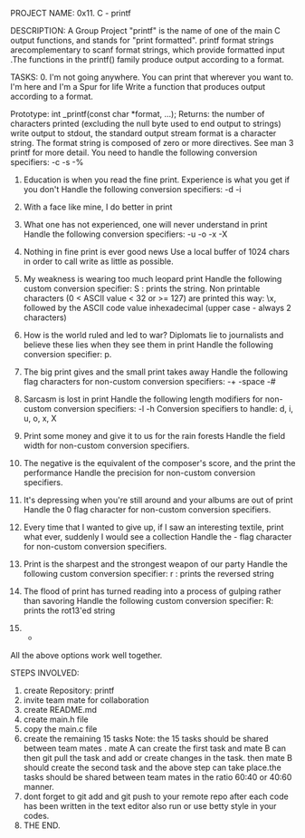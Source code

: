 PROJECT NAME: 0x11. C - printf

DESCRIPTION: A Group Project
"printf" is the name of one of the main C output functions, and stands for "print formatted". printf format strings arecomplementary to scanf format strings, which provide formatted input .The functions in the printf() family produce output according to a format.

TASKS:
0. I'm not going anywhere. You can print that wherever you want to. I'm here and I'm a Spur for life
Write a function that produces output according to a format.

Prototype: int _printf(const char *format, ...);
Returns: the number of characters printed (excluding the null byte used to end output to strings)
write output to stdout, the standard output stream
format is a character string. The format string is composed of zero or more directives. See man 3 printf for more detail. You need to handle the following conversion specifiers:
-c
-s
-%

1. Education is when you read the fine print. Experience is what you get if you don't
Handle the following conversion specifiers:
-d
-i

2. With a face like mine, I do better in print
3. What one has not experienced, one will never understand in print
Handle the following conversion specifiers:
-u
-o
-x
-X

4. Nothing in fine print is ever good news
Use a local buffer of 1024 chars in order to call write as little as possible.

5. My weakness is wearing too much leopard print
Handle the following custom conversion specifier:
S : prints the string.
Non printable characters (0 < ASCII value < 32 or >= 127) are printed this way: \x, followed by the ASCII code value inhexadecimal (upper case - always 2 characters)

6. How is the world ruled and led to war? Diplomats lie to journalists and believe these lies when they see them in print
Handle the following conversion specifier: p.

7.  The big print gives and the small print takes away
Handle the following flag characters for non-custom conversion specifiers:
-+
-space
-#
8. Sarcasm is lost in print
Handle the following length modifiers for non-custom conversion specifiers:
-l
-h
Conversion specifiers to handle: d, i, u, o, x, X

9. Print some money and give it to us for the rain forests
Handle the field width for non-custom conversion specifiers.

10.  The negative is the equivalent of the composer's score, and the print the performance
Handle the precision for non-custom conversion specifiers.

11.  It's depressing when you're still around and your albums are out of print
Handle the 0 flag character for non-custom conversion specifiers.

12.  Every time that I wanted to give up, if I saw an interesting textile, print what ever, suddenly I would see a collection
Handle the - flag character for non-custom conversion specifiers.

13.  Print is the sharpest and the strongest weapon of our party
Handle the following custom conversion specifier:
r : prints the reversed string

14. The flood of print has turned reading into a process of gulping rather than savoring
Handle the following custom conversion specifier:
R: prints the rot13'ed string
15. *
All the above options work well together.


STEPS INVOLVED:
1. create Repository: printf
2. invite team mate for collaboration
3. create README.md
4. create main.h file
5. copy the main.c file
6. create the remaining 15 tasks
Note: the 15 tasks should be shared between team mates . mate A can create the first task and mate B can then git pull the task and add or create changes in the task. then mate B should create the second task and the above step can take place.the tasks should be shared between team mates in the ratio 60:40 or 40:60 manner.
7. dont forget to git add and git push to your remote repo after each code has been written in the text editor also run or use betty style in your codes.
8. THE END.
